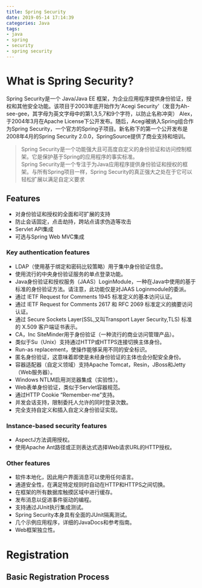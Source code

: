 ```yaml
---
title: Spring Security
date: 2019-05-14 17:14:39
categories: Java
tags:
- java
- spring
- security
- spring security
---
```


# What is Spring Security?

Spring Security是一个 Java/Java EE 框架，为企业应用程序提供身份验证，授权和其他安全功能。该项目于2003年底开始作为'Acegi Security'（发音为Ah-see-gee，其字母为英文字母中的第1,3,5,7和9个字符，以防止名称冲突） Alex，于2004年3月在Apache License下公开发布。随后，Acegi被纳入Spring组合作为Spring Security，一个官方的Spring子项目。新名称下的第一个公开发布是2008年4月的Spring Security 2.0.0，SpringSource提供了商业支持和培训。

> Spring Security是一个功能强大且可高度自定义的身份验证和访问控制框架。它是保护基于Spring的应用程序的事实标准。  
> Spring Security是一个专注于为Java应用程序提供身份验证和授权的框架。与所有Spring项目一样，Spring Security的真正强大之处在于它可以轻松扩展以满足自定义要求

## Features

+ 对身份验证和授权的全面和可扩展的支持
+ 防止会话固定，点击劫持，跨站点请求伪造等攻击
+ Servlet API集成
+ 可选与Spring Web MVC集成

### Key authentication features

+ LDAP（使用基于绑定和密码比较策略）用于集中身份验证信息。
+ 使用流行的中央身份验证服务的单点登录功能。
+ Java身份验证和授权服务（JAAS）LoginModule，一种在Java中使用的基于标准的身份验证方法。请注意，此功能仅是对JAAS Loginmodule的委派。
+ 通过 IETF Request for Comments 1945 标准定义的基本访问认证。
+ 通过 IETF Request for Comments 2617 和 RFC 2069 标准定义的摘要访问认证。
+ 通过 Secure Sockets Layer(SSL,又叫Transport Layer Security,TLS) 标准的 X.509 客户端证书表示。
+ CA，Inc SiteMinder用于身份验证（一种流行的商业访问管理产品）。
+ 类似于Su（Unix）支持通过HTTP或HTTPS连接切换主体身份。
+ Run-as replacement，使操作能够采用不同的安全标识。
+ 匿名身份验证，这意味着即使是未经身份验证的主体也会分配安全身份。
+ 容器适配器（自定义领域）支持Apache Tomcat，Resin，JBoss和Jetty（Web服务器）。
+ Windows NTLM启用浏览器集成（实验性）。
+ Web表单身份验证，类似于Servlet容器规范。
+ 通过HTTP Cookie “Remember-me”支持。
+ 并发会话支持，限制委托人允许的同时登录次数。
+ 完全支持自定义和插入自定义身份验证实现。

### Instance-based security features

+ AspectJ方法调用授权。
+ 使用Apache Ant路径或正则表达式选择Web请求URL的HTTP授权。

### Other features 

+ 软件本地化，因此用户界面消息可以使用任何语言。
+ 通道安全性，在满足特定规则时自动在HTTP和HTTPS之间切换。
+ 在框架的所有数据库触摸区域中进行缓存。
+ 发布消息以促进事件驱动的编程。
+ 支持通过JUnit执行集成测试。
+ Spring Security本身具有全面的JUnit隔离测试。
+ 几个示例应用程序，详细的JavaDocs和参考指南。
+ Web框架独立性。

# Registration

## Basic Registration Process

